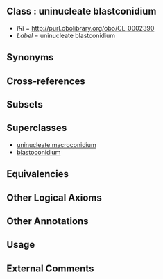 
## Class : uninucleate blastconidium

 * *IRI* = http://purl.obolibrary.org/obo/CL_0002390
 * *Label* = uninucleate blastconidium

## Synonyms


## Cross-references


## Subsets


## Superclasses

 * [uninucleate macroconidium](../../CL/84/CL_0002384.md)
 * [blastoconidium](../../CL/85/CL_0002385.md)

## Equivalencies


## Other Logical Axioms


## Other Annotations


## Usage


## External Comments

